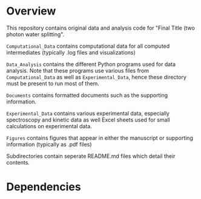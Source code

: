 # Overview

This repository contains original data and analysis code for "Final Title (two photon water splitting".

`Computational_Data` contains computational data for all computed intermediates (typically .log files and visualizations)

`Data_Analysis` contains the different Python programs used for data analysis. Note that these programs use various files from `Computational_Data` as well as `Experimental_Data`, hence these directory must be present to run most of them.

`Documents` contains formatted documents such as the supporting information.

`Experimental_Data` contains various experimental data, especially spectroscopy and kinetic data as well Excel sheets used for small calculations on experimental data.

`Figures` contains figures that appear in either the manuscript or supporting information (typically as .pdf files)

Subdirectories contain seperate README.md files which detail their contents.



# Dependencies
